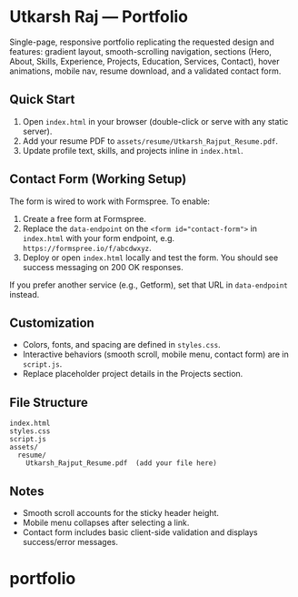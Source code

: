 # Utkarsh Raj — Portfolio

Single-page, responsive portfolio replicating the requested design and features: gradient layout, smooth-scrolling navigation, sections (Hero, About, Skills, Experience, Projects, Education, Services, Contact), hover animations, mobile nav, resume download, and a validated contact form.

## Quick Start

1. Open `index.html` in your browser (double-click or serve with any static server).
2. Add your resume PDF to `assets/resume/Utkarsh_Rajput_Resume.pdf`.
3. Update profile text, skills, and projects inline in `index.html`.

## Contact Form (Working Setup)

The form is wired to work with Formspree. To enable:

1. Create a free form at Formspree.
2. Replace the `data-endpoint` on the `<form id="contact-form">` in `index.html` with your form endpoint, e.g. `https://formspree.io/f/abcdwxyz`.
3. Deploy or open `index.html` locally and test the form. You should see success messaging on 200 OK responses.

If you prefer another service (e.g., Getform), set that URL in `data-endpoint` instead.

## Customization

- Colors, fonts, and spacing are defined in `styles.css`.
- Interactive behaviors (smooth scroll, mobile menu, contact form) are in `script.js`.
- Replace placeholder project details in the Projects section.

## File Structure

```
index.html
styles.css
script.js
assets/
  resume/
    Utkarsh_Rajput_Resume.pdf  (add your file here)
```

## Notes

- Smooth scroll accounts for the sticky header height.
- Mobile menu collapses after selecting a link.
- Contact form includes basic client-side validation and displays success/error messages.


# portfolio
